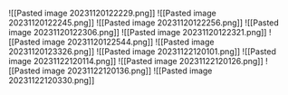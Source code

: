 ![[Pasted image 20231120122229.png]]
![[Pasted image 20231120122245.png]]
![[Pasted image 20231120122256.png]]
![[Pasted image 20231120122306.png]]
![[Pasted image 20231120122321.png]]
![[Pasted image 20231120122544.png]]
![[Pasted image 20231120123326.png]]
![[Pasted image 20231122120101.png]]
![[Pasted image 20231122120114.png]]
![[Pasted image 20231122120126.png]]
![[Pasted image 20231122120136.png]]
![[Pasted image 20231122120330.png]]
